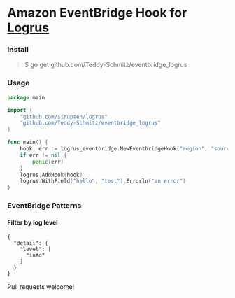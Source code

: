 # Amazon EventBridge Hook for [Logrus](https://github.com/sirupsen/logrus)

### Install
> $ go get github.com/Teddy-Schmitz/eventbridge_logrus

### Usage
```go
package main

import (
	"github.com/sirupsen/logrus"
	"github.com/Teddy-Schmitz/eventbridge_logrus"
)

func main() {
    hook, err := logrus_eventbridge.NewEventbridgeHook("region", "source", "eventbus")
    if err != nil {
        panic(err)
    }
    logrus.AddHook(hook)
    logrus.WithField("hello", "test").Errorln("an error")
}
```

### EventBridge Patterns
#### Filter by log level
```
{
  "detail": {
    "level": [
      "info"
    ]
  }
}
```


Pull requests welcome!
